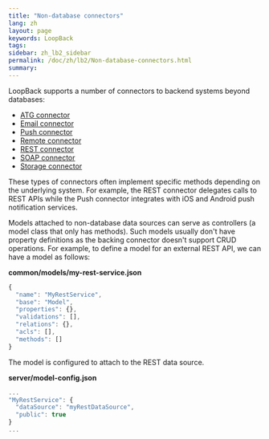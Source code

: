 ```yaml
---
title: "Non-database connectors"
lang: zh
layout: page
keywords: LoopBack
tags:
sidebar: zh_lb2_sidebar
permalink: /doc/zh/lb2/Non-database-connectors.html
summary:
---
```


LoopBack supports a number of connectors to backend systems beyond databases:

*   [ATG connector](/doc/{{page.lang}}/lb2/ATG-connector.html)
*   [Email connector](/doc/{{page.lang}}/lb2/Email-connector.html)
*   [Push connector](/doc/{{page.lang}}/lb2/Push-connector.html)
*   [Remote connector](/doc/{{page.lang}}/lb2/Remote-connector.html)
*   [REST connector](/doc/{{page.lang}}/lb2/REST-connector.html)
*   [SOAP connector](/doc/{{page.lang}}/lb2/SOAP-connector.html)
*   [Storage connector](/doc/{{page.lang}}/lb2/Storage-connector.html)

These types of connectors often implement specific methods depending on the underlying system. For example, the REST connector delegates calls to REST APIs while the Push connector integrates with iOS and Android push notification services. 

Models attached to non-database data sources can serve as controllers (a model class that only has methods). Such models usually don't have property definitions as the backing connector doesn't support CRUD operations. For example, to define a model for an external REST API, we can have a model as follows:

**common/models/my-rest-service.json**

```js
{
  "name": "MyRestService",
  "base": "Model",
  "properties": {},
  "validations": [],
  "relations": {},
  "acls": [],
  "methods": []
}
```

The model is configured to attach to the REST data source.

**server/model-config.json**

```js
... 
"MyRestService": {
  "dataSource": "myRestDataSource",
  "public": true
}
...
```

